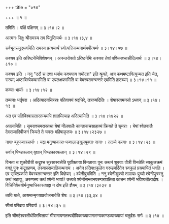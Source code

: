 +++
title = "०१४"

+++
 ॥  १  ॥   

  

तमिति । पक्षिं पक्षिणम्  ॥  ३।१४।२  ॥   

  

आत्मनः पितुः श्रीरामस्य तव पितुरित्यर्थः  ॥  ३।१४।३,४  ॥   

  

सर्वभूतसमुद्भवमिति रामस्य प्रत्ययार्थं स्वोत्पत्तिकथनार्थमपीत्यर्थः  ॥  ३।१४।५७  ॥   

  

कश्यप इति अरिष्टनेमिविशेषणम् । अनन्तरोक्तो ऽरिष्टनेमिः कश्यपः तेषां पश्चिमश्चासीदित्यर्थः  ॥  ३।१४।८१०  ॥   

  

कश्यप इति । ननु "ददौ स दशा धर्माय कश्यपाय त्रयोदश" इति श्रूयते, अत्र कथमष्टावित्युच्यत इति चेत्, सत्यम् अष्टावित्येकवारमिति वा उपलक्षयणमिति वा वैवस्वतमन्वन्तरे एवमिति द्रष्टव्यम्  ॥  ३।१४।११  ॥   

  

कन्याः भार्याः  ॥  ३।१४।१२  ॥   

  

तन्मनाः भर्तृपरा । अदित्यादयस्त्रिस्रः पतिवाक्यं श्रद्दधिरे, तत्राप्यदितिः । शेषास्त्वमनसो ऽभवन्  ॥  ३।१४।१३  ॥   

  

अत एव पतिविश्वासतारतम्यमपि ज्ञातमित्याह अदित्यामिति  ॥  ३।१४।१४२२  ॥   

  

अपत्यमिति । सृमराश्चमरास्तथा येषां नीलवालैः कान्ताकचसाहाय्यं क्रियते ते सृमराः । येषां श्वेतवालैः देवराजादिवीजनं क्रियते ते चमराः महिषाकृतयः  ॥  ३।१४।२३२७  ॥   

  

नागाः बहुफणास्सर्पाः । यद्वा मनुष्याकाराः फणालाङ्गूलयुक्ताः नागाः । तदन्ये पन्नगाः  ॥  ३।१४।२८  ॥   

  

सर्वान् पिण्डफलान् वृक्षान् पिण्डकारफलान्  ॥  ३।१४।२९  ॥   

  

विनता च शुकीपौत्री कद्रूश्च सुरसास्वसेति पूर्वोक्ताया विनतायाः पुनः कथनं शुक्याः पौत्री विनतेति स्वकुलक्रमं वक्तुं पुनः कद्रूग्रहणम्, तस्यास्सन्ततिकथनाय । अनेन प्रतिपक्षकुलेन गरुडमर्दितेन स्वकुलं प्रख्यापितं भवति । एष सृष्टिप्रकारो वैवस्वतमन्वन्तर इति विज्ञेयम् । श्येनीपुत्रमिति । ननु श्येनीशुक्यौ ताम्रायाः पुत्र्यौ श्येनीपुत्रस्तु कथं जटायुः, अरुणस्य कथं श्येनी भार्या? उच्यते श्येनीसन्तानपरम्परापतिता काचन श्येनी भविष्यतीत्यदोषः । विधिनिषेधयोर्मनुष्याधिकारत्वाद्वा न दोष इति ज्ञैयम्  ॥  ३।१४।३०३२  ॥   

  

त्वयि याते, आश्रमान्मृगयाप्रयोजनायेति शेषः  ॥  ३।१४।३३,३४  ॥   

  

सीतां परिदाय परिवार्य  ॥  ३।१४।३५  ॥   

  

इति श्रीमहेश्वरतीर्थविरचितायां श्रीरामायणतत्त्वदीपिकाख्यायामारण्यकाण्डव्याख्यायां चतुर्दशः सर्गः  ॥  ३।१४  ॥   

  

